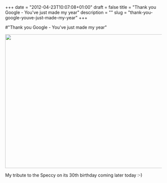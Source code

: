 +++
date = "2012-04-23T10:07:08+01:00"
draft = false
title = "Thank you Google - You've just made my year"
description = ""
slug = "thank-you-google-youve-just-made-my-year"
+++

#"Thank you Google - You've just made my year"

<a href="http://google.co.uk"><img class="alignnone size-full wp-image-696" title="zxspectrum_google_doodle" src="https://s3-eu-west-1.amazonaws.com/conoroneill.net/wp-content/uploads/2012/04/zxspectrum_google_doodle.png" alt="" width="704" height="432" /></a>

My tribute to the Speccy on its 30th birthday coming later today :-)